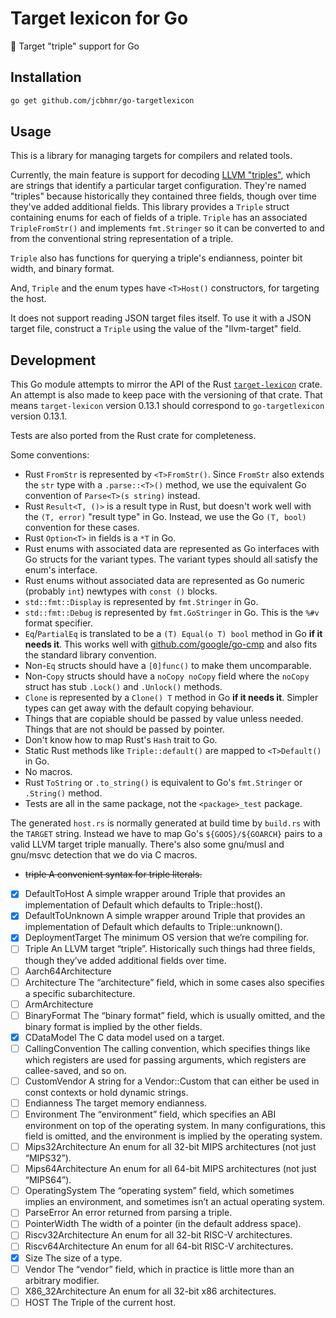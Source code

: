 # Target lexicon for Go

🎯 Target "triple" support for Go

## Installation

```sh
go get github.com/jcbhmr/go-targetlexicon
```

## Usage

This is a library for managing targets for compilers and related tools.

Currently, the main feature is support for decoding [LLVM "triples"](https://clang.llvm.org/docs/CrossCompilation.html#target-triple), which
are strings that identify a particular target configuration. They're named
"triples" because historically they contained three fields, though over time
they've added additional fields. This library provides a `Triple` struct
containing enums for each of fields of a triple. `Triple` has an associated
`TripleFromStr()` and implements `fmt.Stringer` so it can be converted to and from the
conventional string representation of a triple.

`Triple` also has functions for querying a triple's endianness,
pointer bit width, and binary format.

And, `Triple` and the enum types have `<T>Host()` constructors, for targeting
the host.

It does not support reading JSON target files itself. To use it with a JSON
target file, construct a `Triple` using the value of the "llvm-target" field.

## Development

This Go module attempts to mirror the API of the Rust [`target-lexicon`](https://crates.io/crates/target-lexicon) crate. An attempt is also made to keep pace with the versioning of that crate. That means `target-lexicon` version 0.13.1 should correspond to `go-targetlexicon` version 0.13.1.

Tests are also ported from the Rust crate for completeness.

Some conventions:

- Rust `FromStr` is represented by `<T>FromStr()`. Since `FromStr` also extends the `str` type with a `.parse::<T>()` method, we use the equivalent Go convention of `Parse<T>(s string)` instead.
- Rust `Result<T, ()>` is a result type in Rust, but doesn't work well with the `(T, error)` "result type" in Go. Instead, we use the Go `(T, bool)` convention for these cases.
- Rust `Option<T>` in fields is a `*T` in Go.
- Rust enums with associated data are represented as Go interfaces with Go structs for the variant types. The variant types should all satisfy the enum's interface.
- Rust enums without associated data are represented as Go numeric (probably `int`) newtypes with `const ()` blocks.
- `std::fmt::Display` is represented by `fmt.Stringer` in Go.
- `std::fmt::Debug` is represented by `fmt.GoStringer` in Go. This is the `%#v` format specifier.
- `Eq`/`PartialEq` is translated to be a `(T) Equal(o T) bool` method in Go **if it needs it**. This works well with [github.com/google/go-cmp](https://github.com/google/go-cmp) and also fits the standard library convention.
- Non-`Eq` structs should have a `[0]func()` to make them uncomparable.
- Non-`Copy` structs should have a `noCopy noCopy` field where the `noCopy` struct has stub `.Lock()` and `.Unlock()` methods.
- `Clone` is represented by a `Clone() T` method in Go **if it needs it**. Simpler types can get away with the default copying behaviour.
- Things that are copiable should be passed by value unless needed. Things that are not should be passed by pointer.
- Don't know how to map Rust's `Hash` trait to Go.
- Static Rust methods like `Triple::default()` are mapped to `<T>Default()` in Go.
- No macros.
- Rust `ToString` or `.to_string()` is equivalent to Go's `fmt.Stringer` or `.String()` method.
- Tests are all in the same package, not the `<package>_test` package.

The generated `host.rs` is normally generated at build time by `build.rs` with the `TARGET` string. Instead we have to map Go's `${GOOS}/${GOARCH}` pairs to a valid LLVM target triple manually. There's also some gnu/musl and gnu/msvc detection that we do via C macros.

- ~~triple	A convenient syntax for triple literals.~~
- [x] DefaultToHost	A simple wrapper around Triple that provides an implementation of Default which defaults to Triple::host().
- [x] DefaultToUnknown	A simple wrapper around Triple that provides an implementation of Default which defaults to Triple::unknown().
- [x] DeploymentTarget	The minimum OS version that we’re compiling for.
- [ ] Triple	An LLVM target “triple”. Historically such things had three fields, though they’ve added additional fields over time.
- [ ] Aarch64Architecture
- [ ] Architecture	The “architecture” field, which in some cases also specifies a specific subarchitecture.
- [ ] ArmArchitecture
- [ ] BinaryFormat	The “binary format” field, which is usually omitted, and the binary format is implied by the other fields.
- [x] CDataModel	The C data model used on a target.
- [ ] CallingConvention	The calling convention, which specifies things like which registers are used for passing arguments, which registers are callee-saved, and so on.
- [ ] CustomVendor	A string for a Vendor::Custom that can either be used in const contexts or hold dynamic strings.
- [ ] Endianness	The target memory endianness.
- [ ] Environment	The “environment” field, which specifies an ABI environment on top of the operating system. In many configurations, this field is omitted, and the environment is implied by the operating system.
- [ ] Mips32Architecture	An enum for all 32-bit MIPS architectures (not just “MIPS32”).
- [ ] Mips64Architecture	An enum for all 64-bit MIPS architectures (not just “MIPS64”).
- [ ] OperatingSystem	The “operating system” field, which sometimes implies an environment, and sometimes isn’t an actual operating system.
- [ ] ParseError	An error returned from parsing a triple.
- [ ] PointerWidth	The width of a pointer (in the default address space).
- [ ] Riscv32Architecture	An enum for all 32-bit RISC-V architectures.
- [ ] Riscv64Architecture	An enum for all 64-bit RISC-V architectures.
- [x] Size	The size of a type.
- [ ] Vendor	The “vendor” field, which in practice is little more than an arbitrary modifier.
- [ ] X86_32Architecture	An enum for all 32-bit x86 architectures.
- [ ] HOST	The Triple of the current host.
